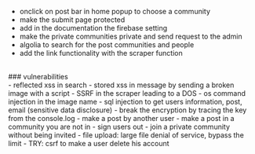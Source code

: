 - onclick on post bar in home popup to choose a community
- make the submit page protected
- add in the documentation the firebase setting
- make the private communities private and send request to the admin
- algolia to search for the post communities and people
- add the link functionality with the scraper function
<br>
### vulnerabilities
<br>
- reflected xss in search
- stored xss in message by sending a broken image with a script
- SSRF in the scraper leading to a DOS
- os command injection in the image name
- sql injection to get users information, post, email (sensitive data disclosure)
- break the encryption by tracing the key from the console.log
- make a post by another user
- make a post in a community you are not in
- sign users out
- join a private community without being invited
- file upload: large file denial of service, bypass the limit
- TRY: csrf to make a user delete his account
